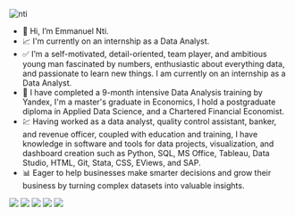 ![nti](https://user-images.githubusercontent.com/51451027/143777025-8bd5d860-7b1f-4694-b2de-232d94b2bdaa.PNG)
- 👋 Hi, I’m Emmanuel Nti.
- :chart_with_upwards_trend: I'm currently on an internship as a Data Analyst.
- :white_check_mark: I’m a self-motivated, detail-oriented, team player, and ambitious young man fascinated by numbers, enthusiastic about everything data, and passionate to learn new things. I am currently on an internship as a Data Analyst.
- 🌱 I have completed a 9-month intensive Data Analysis training by Yandex, I'm a master's graduate in Economics, I hold a postgraduate diploma in Applied Data Science, and a Chartered Financial Economist.
- :chart: Having worked as a data analyst, quality control assistant, banker, and revenue officer, coupled with education and training, I have knowledge in software and tools for data projects, visualization, and dashboard creation such as Python, SQL, MS Office, Tableau, Data Studio, HTML, Git, Stata, CSS, EViews, and SAP. 
- 📊 Eager to help businesses make smarter decisions and grow their business by turning complex datasets into valuable insights.


![](https://img.shields.io/badge/Data_Analysis-Data_Science-informational?style=flat&color=2bbc8a)
![](https://img.shields.io/badge/Research_Abilities-Business_Insights-informational?style=flat&color=2bbc8a)
![](https://img.shields.io/badge/Python-SQL-informational?style=flat&color=2bbc8a)
![](https://img.shields.io/badge/MS_Office-Tableau-informational?style=flat&color=2bbc8a)
![](https://img.shields.io/badge/Strong_Work_Ethic-Detail_Oriented-informational?style=flat&color=2bbc8a)
<!---
Emmanuel-Nti/Emmanuel-Nti is a ✨ special ✨ repository because its `README.md` (this file) appears on your GitHub profile.
You can click the Preview link to take a look at your changes.
--->

